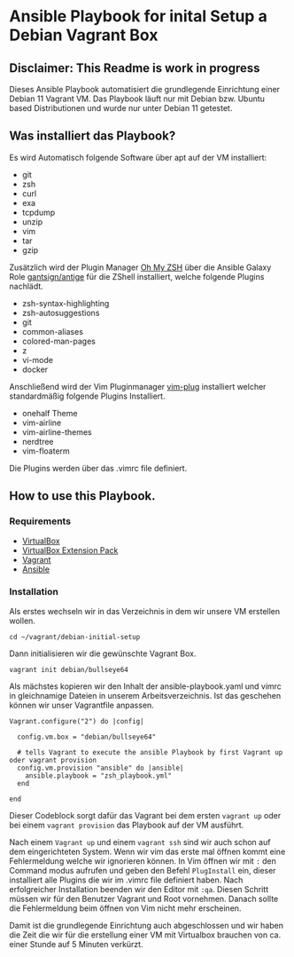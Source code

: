 # Ansible Playbook for inital Setup a Debian Vagrant Box
## Disclaimer: This Readme is work in progress

Dieses Ansible Playbook automatisiert die grundlegende Einrichtung einer Debian 11 Vagrant VM.
Das Playbook läuft nur mit Debian bzw. Ubuntu based Distributionen und wurde nur unter Debian 11 getestet. 

## Was installiert das Playbook?

Es wird Automatisch folgende Software über apt auf der VM installiert:
* git
* zsh
* curl
* exa
* tcpdump
* unzip
* vim
* tar
* gzip

Zusätzlich wird der Plugin Manager [Oh My ZSH](https://ohmyz.sh/) über die Ansible Galaxy Role [gantsign/antige](https://galaxy.ansible.com/gantsign/antigen) für die ZShell installiert, welche folgende Plugins nachlädt.

* zsh-syntax-highlighting
* zsh-autosuggestions
* git
* common-aliases
* colored-man-pages
* z
* vi-mode
* docker

Anschließend wird der Vim Pluginmanager [vim-plug](https://github.com/junegunn/vim-plug) installiert welcher standardmäßig folgende Plugins Installiert. 

* onehalf Theme
* vim-airline
* vim-airline-themes
* nerdtree
* vim-floaterm

Die Plugins werden über das .vimrc file definiert.

## How to use this Playbook. 

### Requirements

* [VirtualBox](https://www.virtualbox.org/wiki/Downloads)
* [VirtualBox Extension Pack](https://www.virtualbox.org/wiki/Downloads)
* [Vagrant](https://www.vagrantup.com/downloads)
* [Ansible](https://docs.ansible.com/ansible/latest/installation_guide/intro_installation.html)

### Installation 

Als erstes wechseln wir in das Verzeichnis in dem wir unsere VM erstellen wollen. 
```
cd ~/vagrant/debian-initial-setup 
```
Dann initialisieren wir die gewünschte Vagrant Box.
```
vagrant init debian/bullseye64
```
Als mächstes kopieren wir den Inhalt der ansible-playbook.yaml und vimrc in gleichnamige Dateien in unserem  Arbeitsverzeichnis. 
Ist das geschehen können wir unser Vagrantfile anpassen. 
```
Vagrant.configure("2") do |config|

  config.vm.box = "debian/bullseye64"

  # tells Vagrant to execute the ansible Playbook by first Vagrant up oder vagrant provision 
  config.vm.provision "ansible" do |ansible|
    ansible.playbook = "zsh_playbook.yml"
  end

end
```
Dieser Codeblock sorgt dafür das Vagrant bei dem ersten `vagrant up` oder bei einem `vagrant provision` das Playbook auf der VM ausführt. 

Nach einem `Vagrant up` und einem `vagrant ssh` sind wir auch schon auf dem eingerichteten System. Wenn wir vim das erste mal öffnen kommt eine Fehlermeldung welche wir ignorieren können. In Vim öffnen wir mit `:` den Command modus aufrufen und geben den Befehl `PlugInstall` ein, dieser installiert alle Plugins die wir im .vimrc file definiert haben. Nach erfolgreicher Installation beenden wir den Editor mit `:qa`. Diesen Schritt müssen wir für den Benutzer Vagrant und Root vornehmen. Danach sollte die Fehlermeldung beim öffnen von Vim nicht mehr erscheinen. 

Damit ist die grundlegende Einrichtung auch abgeschlossen und wir haben die Zeit die wir für die erstellung einer VM mit Virtualbox brauchen von ca. einer Stunde auf 5 Minuten verkürzt. 